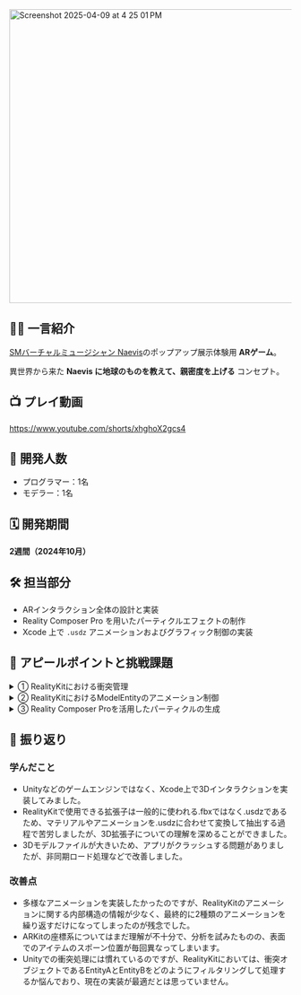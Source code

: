 
<img width="524" alt="Screenshot 2025-04-09 at 4 25 01 PM" src="https://github.com/user-attachments/assets/1b539e90-f16a-4890-8f66-70be46d57e75" />

## 🧑‍🎤 一言紹介

[SMバーチャルミュージシャン Naevis](https://naevisofficial.com/)のポップアップ展示体験用 **ARゲーム**。

異世界から来た **Naevis に地球のものを教えて、親密度を上げる** コンセプト。

## 📺 プレイ動画
https://www.youtube.com/shorts/xhghoX2gcs4


## 👥 開発人数

- プログラマー：1名  
- モデラー：1名  



## 🗓 開発期間

**2週間（2024年10月）**



## 🛠 担当部分

- ARインタラクション全体の設計と実装  
- Reality Composer Pro を用いたパーティクルエフェクトの制作  
- Xcode 上で `.usdz` アニメーションおよびグラフィック制御の実装  


## 🦦 アピールポイントと挑戦課題

<details>
<summary>① RealityKitにおける衝突管理</summary>

![세로_1](https://github.com/user-attachments/assets/a3d5be06-4bb8-4fd8-8df9-3e0eda6d3e58)


### 🔧 実装概要

キャラクターとアイテムが衝突した際に、アイテムが消える処理をRealityKitで実装しました。

### 🔧 UnityとRealityKitの違い

- `Unity`: 各GameObjectのComponentで処理
- `RealityKit`: 全体のCollisionEventで処理

Unityでは、ゲームオブジェクトにコンポーネントとしてスクリプトをアタッチする形式のため、**衝突した主体のオブジェクトと衝突されたオブジェクトを明確に区別**することができます。

しかし、RealityKitでは衝突イベント`Collision Event`自体を検知し、特定のルールで`entityA`と`entityB`が割り当てられる仕組みになっています。それで、キャラクターとアイテムが衝突した際に、ランダムでキャラクターが消えてしまいました。

そこで、Entityを生成する際**、**名前を付けておき、衝突時にその名前を基準に削除することで、この問題を解決しました。



### 💻 ソースコード

```swift
//MARK: - Entityを生成する関数
func loadEntity(modelName: String) {
    guard let decoAnchor = decoAnchor else { return }

    let entity = try! ModelEntity.loadModel(named: "\(modelName)")

    // 衝突判定に必要① CollisionShapeの生成
    entity.generateCollisionShapes(recursive: true)

    // 衝突判定に必要② CollisionComponentの設定 - mode: trigger 
    entity.collision = CollisionComponent(
        shapes: [.generateBox(size: [0.2, 0.2, 0.2])],
        mode: .trigger,
        filter: .sensor
    )

    // 衝突判定に必要③ PhysicsBodyComponentの追加  - mode: dynamic
    entity.physicsBody = PhysicsBodyComponent(massProperties: .default, mode: .dynamic)

    // 衝突時に識別できるように名前を設定
    entity.name = "deco"

    view?.installGestures(for: entity)
    decoAnchor.addChild(entity)
}
```
```swift
// MARK: - 衝突処理
private func handleCollision(event: CollisionEvents.Began) {
    guard let entityA = event.entityA as? ModelEntity,
          let entityB = event.entityB as? ModelEntity else { return }

    // キャラクターモデルのColliderが複数重なっており、衝突が重複発生
    // hash識別子で一度だけ処理されるように制御
    let pairIdentifier = entityA.hashValue ^ entityB.hashValue
    guard !processedEntities.contains(ObjectIdentifier(pairIdentifier as AnyObject)) else { return }
    processedEntities.insert(ObjectIdentifier(pairIdentifier as AnyObject))

    // "deco"だけを消すように条件分岐
    if (entityA.name == "naevis" && entityB.name == "deco") {
        entityB.removeFromParent()
        loadFXEntity()
    } else if (entityA.name == "deco" && entityB.name == "naevis") {
        entityA.removeFromParent()
        loadFXEntity()
    }

    // 一定時間後に識別子をクリアして再衝突可能に
    DispatchQueue.main.asyncAfter(deadline: .now() + 1.0) { [weak self] in
        self?.processedEntities.remove(ObjectIdentifier(pairIdentifier as AnyObject))
    }
}
```
</details>

<details>
<summary>② RealityKitにおけるModelEntityのアニメーション制御</summary>
![01_ISSAC_1 (2)](https://github.com/user-attachments/assets/c5b7f744-e5d9-495f-8378-b8add99f1a7d)



### 🔧 実装概要
Reality Composer Proには、UnityのAnimatorのように、アニメーション状態を一元管理する機能がなかったため、コードベースで実装しました。

また、Blender側で複数のアニメーションを配列として格納し、それをRealityKit側で切り替える方法が存在する可能性がありますが、現時点ではその具体的な実装方法がわかりませんでした。


### 💻 ソースコード
```swift
// .usdzファイルに埋め込まれたアニメーション再生
if let naevis = naevis, let animation = naevis.availableAnimations.first {
     naevis.playAnimation(animation.repeat(count: 1), transitionDuration: 0.5, startsPaused: false)
}
```
</details>
<details>
<summary>③ Reality Composer Proを活用したパーティクルの生成</summary>

![01_ISSAC (1)](https://github.com/user-attachments/assets/f3ee5d02-0e5f-45d2-85b5-862eca0e159a)



### 🔧 実装概要
RealityComposerProで作成したパーティクルを.usdz形式でエクスポートし、コードで読み込んで使用しました。

### 💻 ソースコード
```swift
// RealityComposerProで作成したパーティクルを.usdzとしてエクスポート、ModelEntityとして生成する方法
let FX = try! ModelEntity.load(named: "heartFX")
```
</details>

## 🔎 振り返り

### 学んだこと
- Unityなどのゲームエンジンではなく、Xcode上で3Dインタラクションを実装してみました。
- RealityKitで使用できる拡張子は一般的に使われる.fbxではなく.usdzであるため、マテリアルやアニメーションを.usdzに合わせて変換して抽出する過程で苦労しましたが、3D拡張子についての理解を深めることができました。
- 3Dモデルファイルが大きいため、アプリがクラッシュする問題がありましたが、非同期ロード処理などで改善しました。

### 改善点
- 多様なアニメーションを実装したかったのですが、RealityKitのアニメーションに関する内部構造の情報が少なく、最終的に2種類のアニメーションを繰り返すだけになってしまったのが残念でした。
- ARKitの座標系についてはまだ理解が不十分で、分析を試みたものの、表面でのアイテムのスポーン位置が毎回異なってしまいます。
- Unityでの衝突処理には慣れているのですが、RealityKitにおいては、衝突オブジェクトであるEntityAとEntityBをどのようにフィルタリングして処理するか悩んでおり、現在の実装が最適だとは思っていません。

